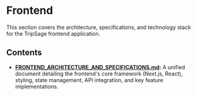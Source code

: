 # Frontend

This section covers the architecture, specifications, and technology stack for the TripSage frontend application.

## Contents

*   **[FRONTEND_ARCHITECTURE_AND_SPECIFICATIONS.md](./FRONTEND_ARCHITECTURE_AND_SPECIFICATIONS.md):** A unified document detailing the frontend's core framework (Next.js, React), styling, state management, API integration, and key feature implementations.


